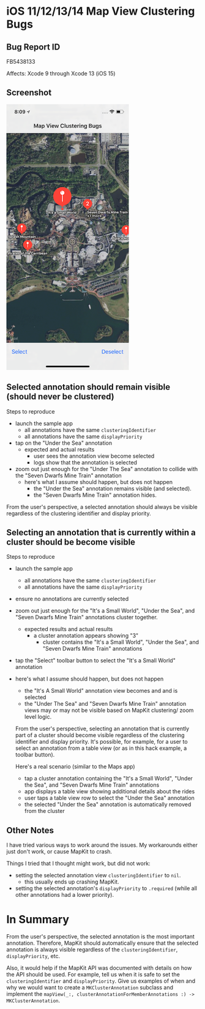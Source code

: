 # iOS 11/12/13/14 Map View Clustering Bugs

## Bug Report ID

FB5438133

Affects: Xcode 9 through Xcode 13 (iOS 15)

## Screenshot

![screenshot](screenshot.png)

## Selected annotation should remain visible (should never be clustered)

Steps to reproduce
- launch the sample app
  - all annotations have the same `clusteringIdentifier`
  - all annotations have the same `displayPriority`
- tap on the "Under the Sea"  annotation
  - expected and actual results
    - user sees the annotation view become selected
    - logs show that the annotation is selected
- zoom out just enough for the "Under The Sea" annotation to collide with the "Seven Dwarfs Mine Train" annotation
  - here's what I assume should happen, but does not happen
    - the "Under the Sea" annotation remains visible (and selected).
    - the "Seven Dwarfs Mine Train" annotation hides.
  
From the user's perspective, a selected annotation should always be visible regardless of the clustering identifier and display priority.

## Selecting an annotation that is currently within a cluster should be become visible

Steps to reproduce
- launch the sample app
  - all annotations have the same `clusteringIdentifier`
  - all annotations have the same `displayPriority`
- ensure no annotations are currently selected
- zoom out just enough for the "It's a Small World", "Under the Sea", and "Seven Dwarfs Mine Train" annotations cluster together.
  - expected results and actual results
    - a cluster annotation appears showing "3"
      - cluster contains the "It's a Small World", "Under the Sea", and "Seven Dwarfs Mine Train" annotations
- tap the "Select" toolbar button to select the "It's a Small World" annotation
- here's what I assume should happen, but does not happen
  - the "It's A Small World" annotation view becomes and and is selected
  - the "Under The Sea" and "Seven Dwarfs Mine Train" annotation views may or may not be visible based on MapKit clustering/ zoom level logic.
  
  From the user's perspective, selecting an annotation that is currently part of a cluster should become visible regardless of the clustering identifier and display priority.
  It's possible, for example, for a user to select an annotation from a table view (or as in this hack example, a toolbar button).
  
  Here's a real scenario (similar to the Maps app)
  - tap a cluster annotation containing the "It's a Small World", "Under the Sea", and "Seven Dwarfs Mine Train" annotations
  - app displays a table view showing additional details about the rides
  - user taps a table view row to select the "Under the Sea" annotation
  - the selected "Under the Sea" annotation is automatically removed from the cluster
  
  
## Other Notes
  
I have tried various ways to work around the issues. My workarounds either just don't work, or cause MapKit to crash.
  
Things I tried that I thought might work, but did not work:
- setting the selected annotation view `clusteringIdentifier` to `nil`.
  - this usually ends up crashing MapKit.
- setting the selected annotation's `displayPriority` to `.required` (while all other annotations had a lower priority).
  
# In Summary
  
From the user's perspective, the selected annotation is the most important annotation.
Therefore, MapKit should automatically ensure that the selected annotation is always visible
regardless of the `clusteringIdentifier`, `displayPriority`, etc.
  
Also, it would help if the MapKit API was documented with details on how the API should be used.
For example, tell us when it is safe to set the `clusteringIdentifier` and `displayPriority`.
Give us examples of when and why we would want to create a `MKClusterAnnotation` subclass and
implement the `mapView(_:, clusterAnnotationForMemberAnnotations :) -> MKClusterAnnotation`.
